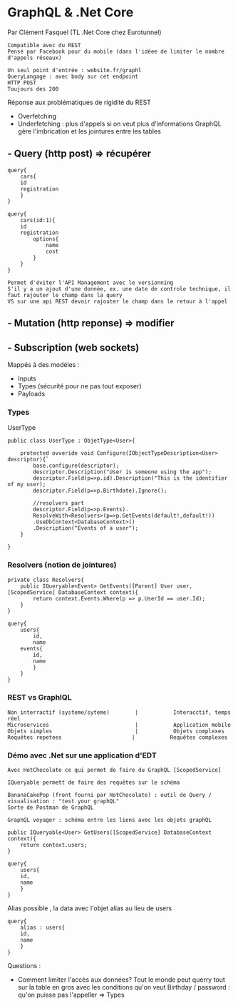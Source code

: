 # GraphQL & .Net Core
Par Clément Fasquel (TL .Net Core chez Eurotunnel)

```
Compatible avec du REST
Pensé par Facebook pour du mobile (dans l'idéee de limiter le nombre d'appels réseaux)

Un seul point d'entrée : website.fr/graphl
QueryLangage : avec body sur cet endpoint
HTTP POST 
Toujours des 200
```

Réponse aux problématiques de rigidité du REST
- Overfetching
- Underfetching : plus d'appels si on veut plus d'informations
  GraphQL gère l'imbrication et les jointures entre les tables

## - Query (http post) => récupérer

```
query{
    cars{
    id
    registration
    }
}
```

```
query{
    cars(id:1){
    id
    registration
        options{
            name
            cost
        }
    }
}
```

```
Permet d'éviter l'API Management avec le versionning
S'il y a un ajout d'une donnée, ex. une date de controle technique, il faut rajouter le champ dans la query
VS sur une api REST devoir rajouter le champ dans le retour à l'appel
```

## - Mutation (http reponse) => modifier
## - Subscription (web sockets)

Mappés à des modéles :
- Inputs
- Types (sécurité pour ne pas tout exposer)
- Payloads

### Types

UserType
```
public class UserType : ObjetType<User>{

    protected ovveride void Configure(IObjectTypeDescription<User> descriptor){`
        base.configure(descriptor);
        descriptor.Description("User is someone using the app");
        descriptor.Field(p=>p.id).Description("This is the identifier of my user);
        descriptor.Field(p=>p.Birthdate).Ignore();
        
        //resolvers part
        descriptor.Field(p=>p.Events).
        ResolveWith<Resolvers>(p=>p.GetEvents(default!,default!))
        .UseDbContext<DatabaseContext>()
        .Description("Events of a user");
    }
    
}
```

### Resolvers (notion de jointures)

```
private class Resolvers{
    public IQueryable<Event> GetEvents([Parent] User user, [ScopedService] DatabaseContext context){
        return context.Events.Where(p => p.UserId == user.Id); 
    }    
}
```

```
query{
    users{
        id,
        name
    events{
        id,
        name
        }
    }
}
```

### REST vs GraphlQL
```
Non interractif (systeme/syteme)        |           Interacctif, temps réel
Microservices                           |           Application mobile
Objets simples                          |           Objets complexes
Requêtes repetees                      |           Requêtes complexes
```

### Démo avec .Net sur une application d'EDT

```
Avec HotChocolate ce qui permet de faire du GraphQL [ScopedService]

IQueryable permett de faire des requêtes sur le schéma

BananaCakePop (front fourni par HotChocolate) : outil de Query / visualisation : "test your graphQL" 
Sorte de Postman de GraphQL

GraphQL voyager : schéma entre les liens avec les objets graphQL
```

```
public IQueryable<User> GetUsers([ScopedService] DatabaseContext context){
    return context.users;
}
```

```
query{
    users{
    id,
    name
    }
}
```

Alias possible , la data avec l'objet alias au lieu de users

```
query{
    alias : users{
    id,
    name
    }
}
```

Questions :
- Comment limiter l'accès aux données?
  Tout le monde peut querry tout sur la table en gros avec les conditions qu'on veut
  Birthday / password : qu'on puisse pas l'appeller => Types